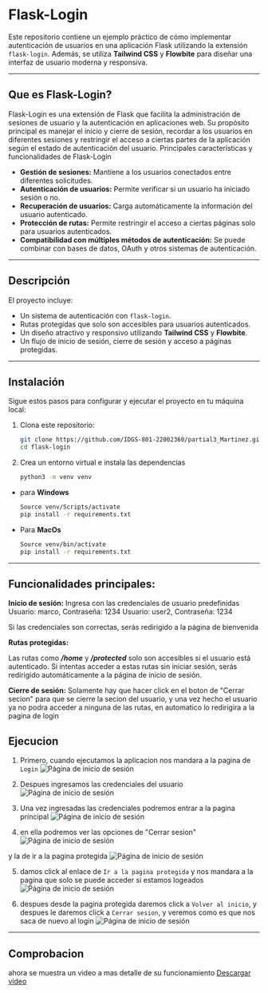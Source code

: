 # Flask-Login

Este repositorio contiene un ejemplo práctico de cómo implementar autenticación de usuarios en una aplicación Flask utilizando la extensión `flask-login`. Además, se utiliza **Tailwind CSS** y **Flowbite** para diseñar una interfaz de usuario moderna y responsiva.

---

## Que es Flask-Login?
Flask-Login es una extensión de Flask que facilita la administración de sesiones de usuario y la autenticación en aplicaciones web. Su propósito principal es manejar el inicio y cierre de sesión, recordar a los usuarios en diferentes sesiones y restringir el acceso a ciertas partes de la aplicación según el estado de autenticación del usuario.
Principales características y funcionalidades de Flask-Login
- **Gestión de sesiones:** Mantiene a los usuarios conectados entre diferentes solicitudes.
- **Autenticación de usuarios:** Permite verificar si un usuario ha iniciado sesión o no.
- **Recuperación de usuarios:** Carga automáticamente la información del usuario autenticado.
- **Protección de rutas:** Permite restringir el acceso a ciertas páginas solo para usuarios autenticados.
- **Compatibilidad con múltiples métodos de autenticación:** Se puede combinar con bases de datos, OAuth y otros sistemas de autenticación.

---

## Descripción

El proyecto incluye:
- Un sistema de autenticación con `flask-login`.
- Rutas protegidas que solo son accesibles para usuarios autenticados.
- Un diseño atractivo y responsivo utilizando **Tailwind CSS** y **Flowbite**.
- Un flujo de inicio de sesión, cierre de sesión y acceso a páginas protegidas.

---

## Instalación

Sigue estos pasos para configurar y ejecutar el proyecto en tu máquina local:

1. Clona este repositorio:
   ```bash
   git clone https://github.com/IDGS-801-22002360/partial3_Martinez.git
   cd flask-login

2. Crea un entorno virtual e instala las dependencias
    ```bash
    python3 -m venv venv
- para **Windows**
    ```bash
    Source venv/Scripts/activate
    pip install -r requirements.txt
    
- Para **MacOs**
    ```bash  
    Source venv/bin/activate
    pip install -r requirements.txt
___

## Funcionalidades principales:
**Inicio de sesión:**
Ingresa con las credenciales de usuario predefinidas
Usuario: marco, Contraseña: 1234
Usuario: user2, Contraseña: 1234

Si las credenciales son correctas, serás redirigido a la página de bienvenida

**Rutas protegidas:**

Las rutas como ***/home*** y ***/protected*** solo son accesibles si el usuario está autenticado.
Si intentas acceder a estas rutas sin iniciar sesión, serás redirigido automáticamente a la página de inicio de sesión.

**Cierre de sesión:**
Solamente hay que hacer click en el boton de "Cerrar secion" para que se cierre la secion del usuario, y una vez hecho el
usuario ya no podra acceder a ninguna de las rutas, en automatico lo redirigira a la pagina de login

## Ejecucion
1. Primero, cuando ejecutamos la aplicacion nos mandara a la pagina de `Login`
![Página de inicio de sesión](static/img/sc1.png)

2. Despues ingresamos las credenciales del usuario
![Página de inicio de sesión](static/img/sc.png)

3. Una vez ingresadas las credenciales podremos entrar a la pagina principal
![Página de inicio de sesión](static/img/sc2.png)

4. en ella podremos ver las opciones de "Cerrar sesion"
![Página de inicio de sesión](static/img/sc3.png)

y la de ir a la pagina protegida
![Página de inicio de sesión](static/img/sc5.png)

5. damos click al enlace de `Ir a la pagina protegida` y nos mandara a la pagina que solo se puede acceder si estamos logeados
![Página de inicio de sesión](static/img/sc6.png)

6. despues desde la pagina protegida daremos click a `Volver al inicio`, y despues le daremos click a `Cerrar sesion`, y veremos como es que nos saca de nuevo al login
![Página de inicio de sesión](static/img/sc1.png)

---

## Comprobacion
ahora se muestra un video a mas detalle de su funcionamiento
[Descargar video](static/img/sr.mov)

